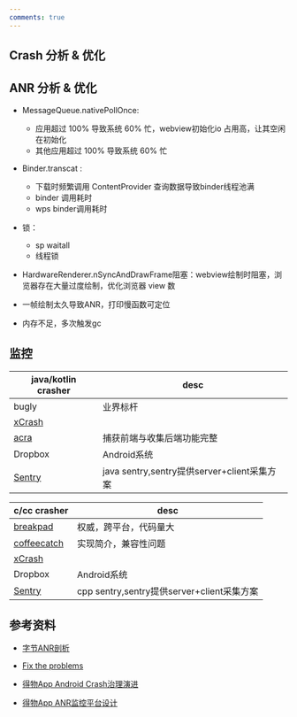 ```yaml
---
comments: true
---
```

## Crash 分析 & 优化

## ANR 分析 & 优化

- MessageQueue.nativePollOnce: 
    - 应用超过 100% 导致系统 60% 忙，webview初始化io 占用高，让其空闲在初始化
    - 其他应用超过 100% 导致系统 60% 忙

- Binder.transcat : 
    - 下载时频繁调用 ContentProvider 查询数据导致binder线程池满 
    -  binder 调用耗时
    - wps binder调用耗时

- 锁：
    - sp waitall
    - 线程锁

- HardwareRenderer.nSyncAndDrawFrame阻塞：webview绘制时阻塞，浏览器存在大量过度绘制，优化浏览器 view 数
- 一帧绘制太久导致ANR，打印慢函数可定位
- 内存不足，多次触发gc


## 监控
| java/kotlin crasher| desc
|---|---|
bugly |业界标杆
[xCrash](https://github.com/iqiyi/xCrash)| 
[acra](https://github.com/ACRA/acra)| 捕获前端与收集后端功能完整
Dropbox|Android系统
[Sentry](https://develop.sentry.dev/)| java sentry,sentry提供server+client采集方案

| c/cc crasher| desc
|---|---|
[breakpad](https://github.com/google/breakpad)|权威，跨平台，代码量大
[coffeecatch](https://github.com/xroche/coffeecatch)|实现简介，兼容性问题
[xCrash](https://github.com/iqiyi/xCrash)| 
Dropbox|Android系统
[Sentry](https://develop.sentry.dev/)| cpp sentry,sentry提供server+client采集方案



## 参考资料

- [字节ANR剖析](https://mp.weixin.qq.com/mp/appmsgalbum?__biz=MzI1MzYzMjE0MQ==&action=getalbum&album_id=1780091311874686979&scene=173&from_msgid=2247488243&from_itemidx=1&count=3&nolastread=1#wechat_redirect)

- [Fix the problems](https://developer.android.com/topic/performance/vitals/anr#fix)

- [得物App Android Crash治理演进](https://juejin.cn/post/7001060315056046117)

- [得物App ANR监控平台设计](https://juejin.cn/post/7009297034440081422)
